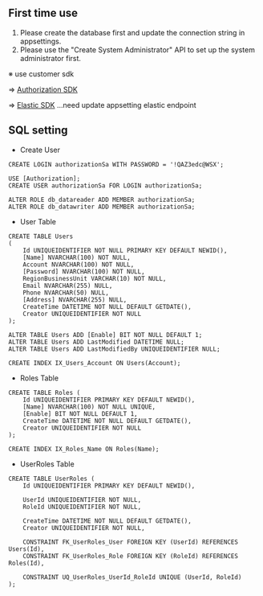 ## First time use
1. Please create the database first and update the connection string in appsettings.
2. Please use the "Create System Administrator" API to set up the system administrator first.

※ use customer sdk

=> [Authorization SDK](https://github.com/ziyin/AuthroizationSdk.git)

=> [Elastic SDK](https://github.com/ziyin/AuthroizationSdk.git)
...need update appsetting elastic endpoint

## SQL setting
- Create User
```
CREATE LOGIN authorizationSa WITH PASSWORD = '!QAZ3edc@WSX';

USE [Authorization];
CREATE USER authorizationSa FOR LOGIN authorizationSa;

ALTER ROLE db_datareader ADD MEMBER authorizationSa; 
ALTER ROLE db_datawriter ADD MEMBER authorizationSa;
```

- User Table
```
CREATE TABLE Users
(
    Id UNIQUEIDENTIFIER NOT NULL PRIMARY KEY DEFAULT NEWID(),
    [Name] NVARCHAR(100) NOT NULL,
    Account NVARCHAR(100) NOT NULL,
    [Password] NVARCHAR(100) NOT NULL,
    RegionBusinessUnit VARCHAR(10) NOT NULL,
    Email NVARCHAR(255) NULL,
    Phone NVARCHAR(50) NULL,
    [Address] NVARCHAR(255) NULL,
    CreateTime DATETIME NOT NULL DEFAULT GETDATE(),
    Creator UNIQUEIDENTIFIER NOT NULL
);

ALTER TABLE Users ADD [Enable] BIT NOT NULL DEFAULT 1;
ALTER TABLE Users ADD LastModified DATETIME NULL;
ALTER TABLE Users ADD LastModifiedBy UNIQUEIDENTIFIER NULL;

CREATE INDEX IX_Users_Account ON Users(Account);
```

- Roles Table
```
CREATE TABLE Roles (
    Id UNIQUEIDENTIFIER PRIMARY KEY DEFAULT NEWID(),
    [Name] NVARCHAR(100) NOT NULL UNIQUE,
    [Enable] BIT NOT NULL DEFAULT 1,
    CreateTime DATETIME NOT NULL DEFAULT GETDATE(),
    Creator UNIQUEIDENTIFIER NOT NULL
);

CREATE INDEX IX_Roles_Name ON Roles(Name);
```

- UserRoles Table
```
CREATE TABLE UserRoles (
    Id UNIQUEIDENTIFIER PRIMARY KEY DEFAULT NEWID(),

    UserId UNIQUEIDENTIFIER NOT NULL,
    RoleId UNIQUEIDENTIFIER NOT NULL,

    CreateTime DATETIME NOT NULL DEFAULT GETDATE(),
    Creator UNIQUEIDENTIFIER NOT NULL,

    CONSTRAINT FK_UserRoles_User FOREIGN KEY (UserId) REFERENCES Users(Id),
    CONSTRAINT FK_UserRoles_Role FOREIGN KEY (RoleId) REFERENCES Roles(Id),

    CONSTRAINT UQ_UserRoles_UserId_RoleId UNIQUE (UserId, RoleId)
);
```